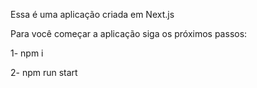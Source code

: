 Essa é uma aplicação criada em Next.js 

Para você começar a aplicação siga os próximos passos:

1- npm i

2- npm run start
